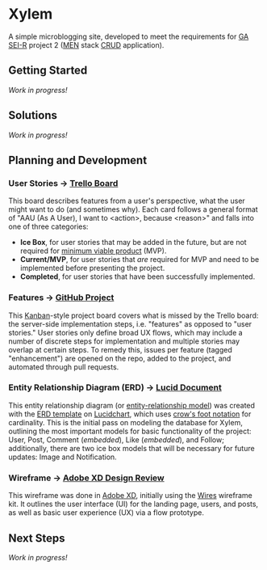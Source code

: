 # Xylem

A simple microblogging site, developed to meet the requirements for
[GA SEI-R][4] project 2 ([MEN][13] stack [CRUD][12] application).

## Getting Started

_Work in progress!_

<!-- TODO: Write out tutorial for deployed app. -->

<!-- TODO: Add screenshots with annotations to explain the UI. -->

<!-- TODO: Write out tutorial for local installation. -->

## Solutions

_Work in progress!_

<!-- TODO: Describe "technologies used" (Mongo, Node, HTML, CSS, &c.). -->

<!-- TODO: Write out "CONTRIBUTING" guide, covering styles and methods. -->

<!-- TODO: Write out explanation of repository structure. -->

## Planning and Development

### User Stories &rarr; [Trello Board][3]

This board describes features from a user's perspective, what the user might 
want to do (and sometimes why). Each card follows a general format of "AAU (As 
A User), I want to &lt;action&gt;, because &lt;reason&gt;" and falls into one 
of three categories:
 -  **Ice Box**, for user stories that may be added in the future, but are not 
    required for [minimum viable product][8] (MVP).
 -  **Current/MVP**, for user stories that _are_ required for MVP and need to
    be implemented before presenting the project.
 -  **Completed**, for user stories that have been successfully implemented.

### Features &rarr; [GitHub Project][14]

This [Kanban][15]-style project board covers what is missed by the Trello 
board: the server-side implementation steps, i.e. "features" as opposed to 
"user stories." User stories only define broad UX flows, which may include a 
number of discrete steps for implementation and multiple stories may overlap at 
certain steps. To remedy this, issues per feature (tagged "enhancement") are 
opened on the repo, added to the project, and automated through pull requests.

### Entity Relationship Diagram (ERD) &rarr; [Lucid Document][1]

This entity relationship diagram (or [entity-relationship model][9]) was 
created with the [ERD template][5] on [Lucidchart][6], which uses [crow's foot 
notation][7] for cardinality. This is the initial pass on modeling the database 
for Xylem, outlining the most important models for basic functionality of the 
project: User, Post, Comment (_embedded_), Like (_embedded_), and Follow; 
additionally, there are two ice box models that will be necessary for future 
updates: Image and Notification.

### Wireframe &rarr; [Adobe XD Design Review][2]

This wireframe was done in [Adobe XD][11], initially using the [Wires][10] 
wireframe kit. It outlines the user interface (UI) for the landing page, users, 
and posts, as well as basic user experience (UX) via a flow prototype.

## Next Steps

_Work in progress!_

<!-- TODO: Write out planned updates. -->

<!-- TODO: Link to open issues for planned features. -->

[1]:  https://lucid.app/lucidchart/62a36a47-96ac-4762-8948-601caa338a2e/view
[2]:  https://xd.adobe.com/view/ab09d4da-ca19-40d8-8613-9f7ef9647524-fe5a
[3]:  https://trello.com/b/pjzGxOWG
[4]:  https://generalassemb.ly/education/software-engineering-immersive/seattle
[5]:  https://www.lucidchart.com/pages/templates/erd/lucidchart-erd-crows-foot
[6]:  https://lucid.app/
[7]:  https://vertabelo.com/blog/crow-s-foot-notation/
[8]:  https://en.wikipedia.org/wiki/Minimum_viable_product
[9]:  https://en.wikipedia.org/wiki/Entity%E2%80%93relationship_model
[10]: https://www.behance.net/gallery/55462459/Wires-wireframe-kits-for-Adobe-XD
[11]: https://www.adobe.com/products/xd.html
[12]: https://en.wikipedia.org/wiki/Create,_read,_update_and_delete
[13]: https://en.wikipedia.org/wiki/MEAN_(solution_stack)
[14]: https://github.com/users/una-ada/projects/3
[15]: https://en.wikipedia.org/wiki/Kanban_(development)
